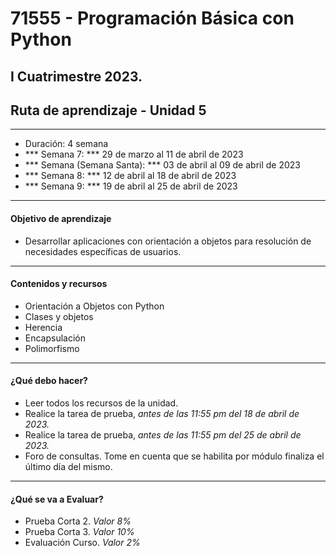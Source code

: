 # 71555 - Programación Básica con Python 
## I Cuatrimestre 2023.
## Ruta de aprendizaje - Unidad 5
---
- Duración: 4 semana
- *** Semana 7: *** 29 de marzo al 11 de abril de 2023
- *** Semana (Semana Santa): *** 03 de abril al 09 de abril de 2023
- *** Semana 8: *** 12 de abril al 18 de abril de 2023
- *** Semana 9: *** 19 de abril al 25 de abril de 2023
---
#### Objetivo de aprendizaje
- Desarrollar aplicaciones con orientación a objetos para resolución de necesidades específicas de usuarios.

---
#### Contenidos y recursos
- Orientación a Objetos con Python
- Clases y objetos
- Herencia
- Encapsulación
- Polimorfismo

---
#### ¿Qué debo hacer?
- Leer todos los recursos de la unidad.
- Realice la tarea de prueba, *antes de las 11:55 pm del 18 de abril de 2023.*
- Realice la tarea de prueba, *antes de las 11:55 pm del 25 de abril de 2023.*
- Foro de consultas. Tome en cuenta que se habilita por módulo finaliza el último día del mismo.

---
#### ¿Qué se va a Evaluar?
- Prueba Corta 2. *Valor 8%*
- Prueba Corta 3. *Valor 10%*
- Evaluación Curso. *Valor 2%*